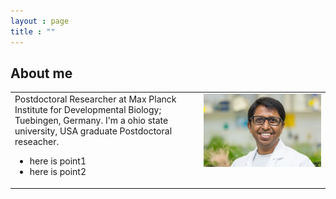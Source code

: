 ```yaml
---
layout : page
title : ""
---
```

## About me <a name="introduction"></a>
<table height="60%">
  <tr><td width="60%" height="60%" valign="top" align="left">
      Postdoctoral Researcher at Max Planck Institute for Developmental Biology; Tuebingen, Germany.
      I'm a ohio state university, USA graduate Postdoctoral reseacher.
<ul>
  <li>here is point1</li>
  <li>here is point2</li>
</ul></td>
    <td width="40%" height="60%" valign="top" style="border: none;">
      <img style="float: center;" src="gsMPI.jpg" width="100%"/>
    </td>
  </tr>
</table>
